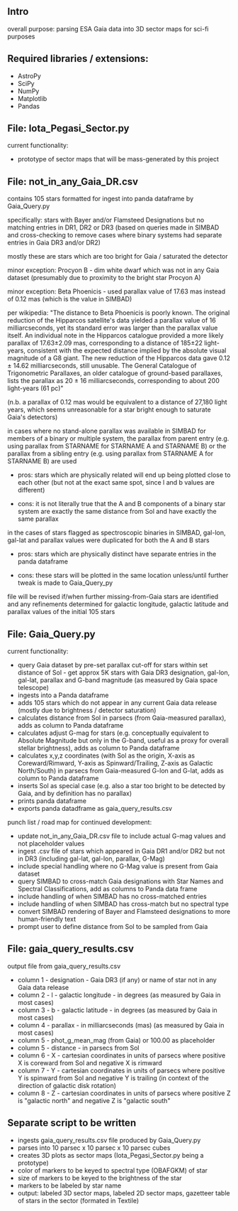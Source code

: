 ## Intro ##
overall purpose: parsing ESA Gaia data into 3D sector maps for sci-fi purposes

## Required libraries / extensions: ##
- AstroPy
- SciPy
- NumPy
- Matplotlib
- Pandas

## File: Iota_Pegasi_Sector.py ##

current functionality:
- prototype of sector maps that will be mass-generated by this project

## File: not_in_any_Gaia_DR.csv ##

contains 105 stars formatted for ingest into panda dataframe by Gaia_Query.py

specifically: stars with Bayer and/or Flamsteed Designations but no matching entries in DR1, DR2 or DR3 (based on queries made in SIMBAD and cross-checking to remove cases where binary systems had separate entries in Gaia DR3 and/or DR2)

mostly these are stars which are too bright for Gaia / saturated the detector

minor exception: Procyon B - dim white dwarf which was not in any Gaia dataset (presumably due to proximity to the bright star Procyon A)

minor exception: Beta Phoenicis - used parallax value of 17.63 mas instead of 0.12 mas (which is the value in SIMBAD)

per wikipedia: "The distance to Beta Phoenicis is poorly known. The original reduction of the Hipparcos satellite's data yielded a parallax value of 16 milliarcseconds, yet its standard error was larger than the parallax value itself. An individual note in the Hipparcos catalogue provided a more likely parallax of 17.63±2.09 mas, corresponding to a distance of 185±22 light-years, consistent with the expected distance implied by the absolute visual magnitude of a G8 giant. The new reduction of the Hipparcos data gave 0.12 ± 14.62 milliarcseconds, still unusable. The General Catalogue of Trigonometric Parallaxes, an older catalogue of ground-based parallaxes, lists the parallax as 20 ± 16 milliarcseconds, corresponding to about 200 light-years (61 pc)"

(n.b. a parallax of 0.12 mas would be equivalent to a distance of 27,180 light years, which seems unreasonable for a star bright enough to saturate Gaia's detectors)

in cases where no stand-alone parallax was available in SIMBAD for members of a binary or multiple system, the parallax from parent entry (e.g. using parallax from STARNAME for STARNAME A and STARNAME B) or the parallax from a sibling entry (e.g. using parallax from STARNAME A for STARNAME B) are used

- pros: stars which are physically related will end up being plotted close to each other (but not at the exact same spot, since l and b values are different)

- cons: it is not literally true that the A and B components of a binary star system are exactly the same distance from Sol and have exactly the same parallax

in the cases of stars flagged as spectroscopic binaries in SIMBAD, gal-lon, gal-lat and parallax values were duplicated for both the A and B stars 

- pros: stars which are physically distinct have separate entries in the panda dataframe

- cons: these stars will be plotted in the same location unless/until further tweak is made to Gaia_Query_py

file will be revised if/when further missing-from-Gaia stars are identified and any refinements determined for galactic longitude, galactic latitude and parallax values of the initial 105 stars

## File: Gaia_Query.py ##

current functionality:
- query Gaia dataset by pre-set parallax cut-off for stars within set distance of Sol - get approx 5K stars with Gaia DR3 designation, gal-lon, gal-lat, parallax and G-band magnitude (as measured by Gaia space telescope)
- ingests into a Panda dataframe
- adds 105 stars which do not appear in any current Gaia data release (mostly due to brightness / detector saturation)
- calculates distance from Sol in parsecs (from Gaia-measured parallax), adds as column to Panda dataframe
- calculates adjust G-mag for stars (e.g. conceptually equivalent to Absolute Magnitude but only in the G-band, useful as a proxy for overall stellar brightness), adds as column to Panda dataframe
- calculates x,y,z coordinates (with Sol as the origin, X-axis as Coreward/Rimward, Y-axis as Spinward/Trailing, Z-axis as Galactic North/South) in parsecs from Gaia-measured G-lon and G-lat, adds as column to Panda dataframe
- inserts Sol as special case (e.g. also a star too bright to be detected by Gaia, and by definition has no parallax)
- prints panda dataframe
- exports panda datadframe as gaia_query_results.csv

punch list / road map for continued development:
- update not_in_any_Gaia_DR.csv file to include actual G-mag values and not placeholder values
- ingest .csv file of stars which appeared in Gaia DR1 and/or DR2 but not in DR3 (including gal-lat, gal-lon, parallax, G-Mag)
- include special handling where no G-Mag value is present from Gaia dataset
- query SIMBAD to cross-match Gaia designations with Star Names and Spectral Classifications, add as columns to Panda data frame
- include handling of when SIMBAD has no cross-matched entries
- include handling of when SIMBAD has cross-match but no spectral type
- convert SIMBAD rendering of Bayer and Flamsteed designations to more human-friendly text
- prompt user to define distance from Sol to be sampled from Gaia

## File: gaia_query_results.csv ##
output file from gaia_query_results.csv
- column 1 - designation - Gaia DR3 (if any) or name of star not in any Gaia data release
- column 2 - l - galactic longitude - in degrees (as measured by Gaia in most cases)
- column 3 - b - galactic latitude - in degrees (as measured by Gaia in most cases)
- column 4 - parallax - in milliarcseconds (mas) (as measured by Gaia in most cases)
- column 5 - phot_g_mean_mag (from Gaia) or 100.00 as placeholder
- column 5 - distance - in parsecs from Sol
- column 6 - X - cartesian coordinates in units of parsecs where positive X is coreward from Sol and negative X is rimward
- column 7 - Y - cartesian coordinates in units of parsecs where positive Y is spinward from Sol and negative Y is trailing (in context of the direction of galactic disk rotation)
- column 8 - Z - cartesian coordinates in units of parsecs where positive Z is "galactic north" and negative Z is "galactic south"
 
## Separate script to be written ##

- ingests gaia_query_results.csv file produced by Gaia_Query.py
- parses into 10 parsec x 10 parsec x 10 parsec cubes
- creates 3D plots as sector maps (Iota_Pegasi_Sector.py being a prototype)
- color of markers to be keyed to spectral type (OBAFGKM) of star
- size of markers to be keyed to the brightness of the star
- markers to be labeled by star name
- output: labeled 3D sector maps, labeled 2D sector maps, gazetteer table of stars in the sector (formated in Textile)